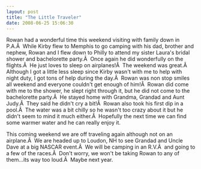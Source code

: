 ```yaml
---
layout: post
title: "The Little Traveler"
date: 2008-06-25 15:06:30
---
```

Rowan had a wonderful time this weekend visiting with family down in P.A.Â  While Kirby flew to Memphis to go camping with his dad, brother and nephew, Rowan and I flew down to Philly to attend my sister Laura's bridal shower and bachelorette party.Â  Once again he did wonderfully on the flights.Â  He just loves to sleep on airplanes!Â  The weekend was great.Â  Although I got a little less sleep since Kirby wasn't with me to help with night duty, I got tons of help during the day.Â  Rowan was non stop smiles all weekend and everyone couldn't get enough of him!Â  Rowan did come with me to the shower, he slept right through it, but he did not come to the bachelorette party.Â  He stayed home with Grandma, Grandad and Aunt Judy.Â  They said he didn't cry a bit!Â  Rowan also took his first dip in a pool.Â  The water was a bit chilly so he wasn't too crazy about it but he didn't seem to mind it much either.Â  Hopefully the next time we can find some warmer water and he can really enjoy it.

This coming weekend we are off traveling again although not on an airplane.Â  We are headed up to Loudon, NH to see Grandad and Uncle Dave at a big NASCAR event.Â  We will be camping in an R.V.Â  and going to a few of the races.Â  Don't worry, we won't be taking Rowan to any of them...its way too loud.Â  Maybe next year.
